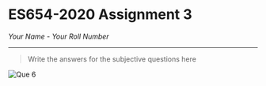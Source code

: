 # ES654-2020 Assignment 3

*Your Name* - *Your Roll Number*

------

> Write the answers for the subjective questions here

![Que 6](https://user-images.githubusercontent.com/45046442/74933310-b537e700-5409-11ea-9787-3de211fad2f7.png)
